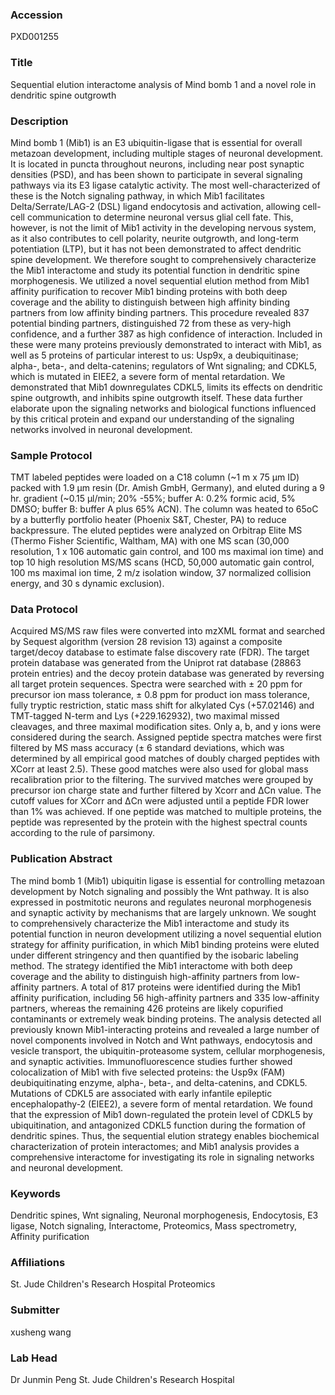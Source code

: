 ### Accession
PXD001255

### Title
Sequential elution interactome analysis of Mind bomb 1 and a novel role in dendritic spine outgrowth

### Description
Mind bomb 1 (Mib1) is an E3 ubiquitin-ligase that is essential for overall metazoan development, including multiple stages of neuronal development. It is located in puncta throughout neurons, including near post synaptic densities (PSD), and has been shown to participate in several signaling pathways via its E3 ligase catalytic activity. The most well-characterized of these is the Notch signaling pathway, in which Mib1 facilitates Delta/Serrate/LAG-2 (DSL) ligand endocytosis and activation, allowing cell-cell communication to determine neuronal versus glial cell fate. This, however, is not the limit of Mib1 activity in the developing nervous system, as it also contributes to cell polarity, neurite outgrowth, and long-term potentiation (LTP), but it has not been demonstrated to affect dendritic spine development. We therefore sought to comprehensively characterize the Mib1 interactome and study its potential function in dendritic spine morphogenesis. We utilized a novel sequential elution method from Mib1 affinity purification to recover Mib1 binding proteins with both deep coverage and the ability to distinguish between high affinity binding partners from low affinity binding partners. This procedure revealed 837 potential binding partners, distinguished 72 from these as very-high confidence, and a further 387 as high confidence of interaction. Included in these were many proteins previously demonstrated to interact with Mib1, as well as 5 proteins of particular interest to us: Usp9x, a deubiquitinase; alpha-, beta-, and delta-catenins; regulators of Wnt signaling; and CDKL5, which is mutated in EIEE2, a severe form of mental retardation. We demonstrated that Mib1 downregulates CDKL5, limits its effects on dendritic spine outgrowth, and inhibits spine outgrowth itself. These data further elaborate upon the signaling networks and biological functions influenced by this critical protein and expand our understanding of the signaling networks involved in neuronal development.

### Sample Protocol
TMT labeled peptides were loaded on a C18 column (~1 m x 75 µm ID) packed with 1.9 µm resin (Dr. Amish GmbH, Germany), and eluted during a 9 hr. gradient (~0.15 µl/min; 20% -55%; buffer A: 0.2% formic acid, 5% DMSO; buffer B: buffer A plus 65% ACN). The column was heated to 65oC by a butterfly portfolio heater (Phoenix S&T, Chester, PA) to reduce backpressure. The eluted peptides were analyzed on Orbitrap Elite MS (Thermo Fisher Scientific, Waltham, MA) with one MS scan (30,000 resolution, 1 x 106 automatic gain control, and 100 ms maximal ion time) and top 10 high resolution MS/MS scans (HCD, 50,000 automatic gain control, 100 ms maximal ion time, 2 m/z isolation window, 37 normalized collision energy, and 30 s dynamic exclusion).

### Data Protocol
Acquired MS/MS raw files were converted into mzXML format and searched by Sequest algorithm (version 28 revision 13) against a composite target/decoy database to estimate false discovery rate (FDR). The target protein database was generated from the Uniprot rat database (28863 protein entries) and the decoy protein database was generated by reversing all target protein sequences. Spectra were searched with ± 20 ppm for precursor ion mass tolerance, ± 0.8 ppm for product ion mass tolerance, fully tryptic restriction, static mass shift for alkylated Cys  (+57.02146) and TMT-tagged N-term and Lys (+229.162932), two maximal missed cleavages, and three maximal modification sites. Only a, b, and y ions were considered during the search. Assigned peptide spectra matches were first filtered by MS mass accuracy (± 6 standard deviations, which was determined by all empirical good matches of doubly charged peptides with XCorr at least 2.5). These good matches were also used for global mass recalibration prior to the filtering. The survived matches were grouped by precursor ion charge state and further filtered by Xcorr and ΔCn value. The cutoff values for XCorr and ΔCn were adjusted until a peptide FDR lower than 1% was achieved. If one peptide was matched to multiple proteins, the peptide was represented by the protein with the highest spectral counts according to the rule of parsimony.

### Publication Abstract
The mind bomb 1 (Mib1) ubiquitin ligase is essential for controlling metazoan development by Notch signaling and possibly the Wnt pathway. It is also expressed in postmitotic neurons and regulates neuronal morphogenesis and synaptic activity by mechanisms that are largely unknown. We sought to comprehensively characterize the Mib1 interactome and study its potential function in neuron development utilizing a novel sequential elution strategy for affinity purification, in which Mib1 binding proteins were eluted under different stringency and then quantified by the isobaric labeling method. The strategy identified the Mib1 interactome with both deep coverage and the ability to distinguish high-affinity partners from low-affinity partners. A total of 817 proteins were identified during the Mib1 affinity purification, including 56 high-affinity partners and 335 low-affinity partners, whereas the remaining 426 proteins are likely copurified contaminants or extremely weak binding proteins. The analysis detected all previously known Mib1-interacting proteins and revealed a large number of novel components involved in Notch and Wnt pathways, endocytosis and vesicle transport, the ubiquitin-proteasome system, cellular morphogenesis, and synaptic activities. Immunofluorescence studies further showed colocalization of Mib1 with five selected proteins: the Usp9x (FAM) deubiquitinating enzyme, alpha-, beta-, and delta-catenins, and CDKL5. Mutations of CDKL5 are associated with early infantile epileptic encephalopathy-2 (EIEE2), a severe form of mental retardation. We found that the expression of Mib1 down-regulated the protein level of CDKL5 by ubiquitination, and antagonized CDKL5 function during the formation of dendritic spines. Thus, the sequential elution strategy enables biochemical characterization of protein interactomes; and Mib1 analysis provides a comprehensive interactome for investigating its role in signaling networks and neuronal development.

### Keywords
Dendritic spines, Wnt signaling, Neuronal morphogenesis, Endocytosis, E3 ligase, Notch signaling, Interactome, Proteomics, Mass spectrometry, Affinity purification

### Affiliations
St. Jude Children's Research Hospital
Proteomics

### Submitter
xusheng wang

### Lab Head
Dr Junmin Peng
St. Jude Children's Research Hospital


